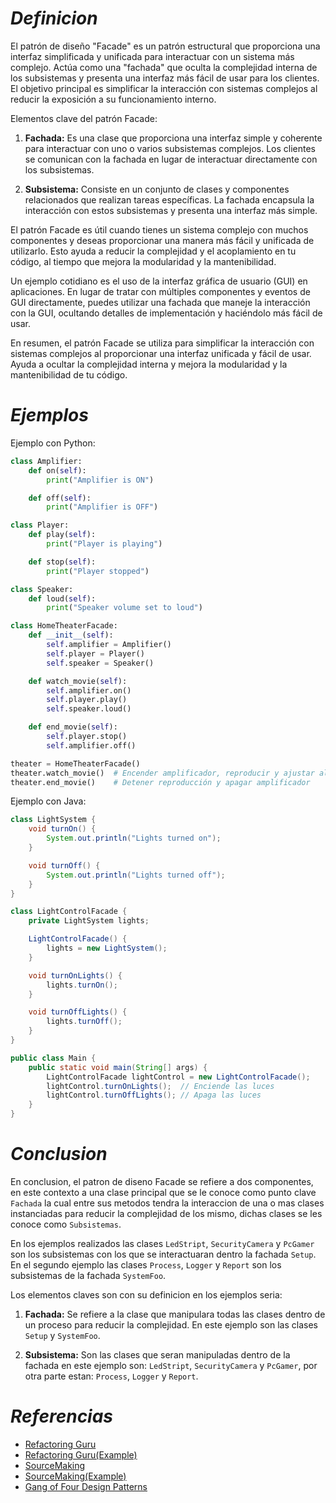 # ***Definicion***
El patrón de diseño "Facade" es un patrón estructural que proporciona una interfaz simplificada y unificada para interactuar con un sistema más complejo. Actúa como una "fachada" que oculta la complejidad interna de los subsistemas y presenta una interfaz más fácil de usar para los clientes. El objetivo principal es simplificar la interacción con sistemas complejos al reducir la exposición a su funcionamiento interno.

Elementos clave del patrón Facade:

1. **Fachada:** Es una clase que proporciona una interfaz simple y coherente para interactuar con uno o varios subsistemas complejos. Los clientes se comunican con la fachada en lugar de interactuar directamente con los subsistemas.

2. **Subsistema:** Consiste en un conjunto de clases y componentes relacionados que realizan tareas específicas. La fachada encapsula la interacción con estos subsistemas y presenta una interfaz más simple.

El patrón Facade es útil cuando tienes un sistema complejo con muchos componentes y deseas proporcionar una manera más fácil y unificada de utilizarlo. Esto ayuda a reducir la complejidad y el acoplamiento en tu código, al tiempo que mejora la modularidad y la mantenibilidad.

Un ejemplo cotidiano es el uso de la interfaz gráfica de usuario (GUI) en aplicaciones. En lugar de tratar con múltiples componentes y eventos de GUI directamente, puedes utilizar una fachada que maneje la interacción con la GUI, ocultando detalles de implementación y haciéndolo más fácil de usar.

En resumen, el patrón Facade se utiliza para simplificar la interacción con sistemas complejos al proporcionar una interfaz unificada y fácil de usar. Ayuda a ocultar la complejidad interna y mejora la modularidad y la mantenibilidad de tu código.

# ***Ejemplos***

Ejemplo con Python:

```python
class Amplifier:
    def on(self):
        print("Amplifier is ON")

    def off(self):
        print("Amplifier is OFF")

class Player:
    def play(self):
        print("Player is playing")

    def stop(self):
        print("Player stopped")

class Speaker:
    def loud(self):
        print("Speaker volume set to loud")

class HomeTheaterFacade:
    def __init__(self):
        self.amplifier = Amplifier()
        self.player = Player()
        self.speaker = Speaker()

    def watch_movie(self):
        self.amplifier.on()
        self.player.play()
        self.speaker.loud()

    def end_movie(self):
        self.player.stop()
        self.amplifier.off()

theater = HomeTheaterFacade()
theater.watch_movie()  # Encender amplificador, reproducir y ajustar altavoz
theater.end_movie()    # Detener reproducción y apagar amplificador
```

Ejemplo con Java:

```java
class LightSystem {
    void turnOn() {
        System.out.println("Lights turned on");
    }

    void turnOff() {
        System.out.println("Lights turned off");
    }
}

class LightControlFacade {
    private LightSystem lights;

    LightControlFacade() {
        lights = new LightSystem();
    }

    void turnOnLights() {
        lights.turnOn();
    }

    void turnOffLights() {
        lights.turnOff();
    }
}

public class Main {
    public static void main(String[] args) {
        LightControlFacade lightControl = new LightControlFacade();
        lightControl.turnOnLights();  // Enciende las luces
        lightControl.turnOffLights(); // Apaga las luces
    }
}
```

# ***Conclusion***
En conclusion, el patron de diseno Facade se refiere a dos componentes, en
este contexto a una clase principal que se le conoce como punto clave
`Fachada` la cual entre sus metodos tendra la interaccion de una o mas clases
instanciadas para reducir la complejidad de los mismo, dichas clases se les
conoce como `Subsistemas`.

En los ejemplos realizados las clases `LedStript`, `SecurityCamera` y `PcGamer` son los subsistemas con los que se interactuaran dentro la fachada
`Setup`. En el segundo ejemplo las clases `Process`, `Logger` y `Report` son
los subsistemas de la fachada `SystemFoo`.

Los elementos claves son con su definicion en los ejemplos seria:

1. **Fachada:** Se refiere a la clase que manipulara todas las clases
dentro de un proceso para reducir la complejidad. En este ejemplo son las
clases `Setup` y `SystemFoo`.

2. **Subsistema:** Son las clases que seran manipuladas dentro de la fachada
en este ejemplo son: `LedStript`, `SecurityCamera` y `PcGamer`, por otra 
parte estan: `Process`, `Logger` y `Report`.


# ***Referencias***

- [Refactoring Guru](https://refactoring.guru/es/design-patterns/facade)
- [Refactoring Guru(Example)](https://refactoring.guru/es/design-patterns/facade/python/example)
- [SourceMaking](https://sourcemaking.com/design_patterns/facade)
- [SourceMaking(Example)](https://sourcemaking.com/design_patterns/facade/python/1)
- [Gang of Four Design Patterns](https://springframework.guru/gang-of-four-design-patterns/facade-pattern/)